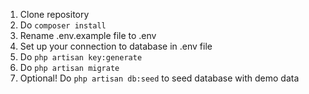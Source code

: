 1. Clone repository
2. Do `composer install`
3. Rename .env.example file to .env
4. Set up your connection to database in .env file
5. Do `php artisan key:generate`
6. Do `php artisan migrate`
7. Optional! Do `php artisan db:seed` to  seed database with demo data
